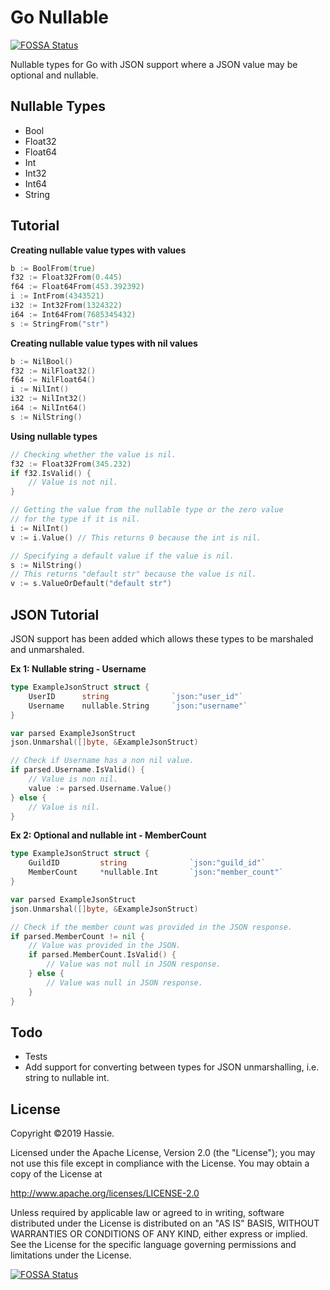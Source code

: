 # Go Nullable
[![FOSSA Status](https://app.fossa.io/api/projects/git%2Bgithub.com%2Fhassieswift621%2Fgo-nullable.svg?type=shield)](https://app.fossa.io/projects/git%2Bgithub.com%2Fhassieswift621%2Fgo-nullable?ref=badge_shield)

Nullable types for Go with JSON support where a JSON value may be optional and nullable.

## Nullable Types
- Bool
- Float32
- Float64
- Int
- Int32
- Int64
- String

## Tutorial
**Creating nullable value types with values**
```go
b := BoolFrom(true)
f32 := Float32From(0.445)
f64 := Float64From(453.392392)
i := IntFrom(4343521)
i32 := Int32From(1324322)
i64 := Int64From(7685345432)
s := StringFrom("str")
```

**Creating nullable value types with nil values**
```go
b := NilBool()
f32 := NilFloat32()
f64 := NilFloat64()
i := NilInt()
i32 := NilInt32()
i64 := NilInt64()
s := NilString()
```

**Using nullable types**
```go
// Checking whether the value is nil.
f32 := Float32From(345.232)
if f32.IsValid() {
	// Value is not nil.
}
```

```go
// Getting the value from the nullable type or the zero value
// for the type if it is nil.
i := NilInt()
v := i.Value() // This returns 0 because the int is nil.
```

```go
// Specifying a default value if the value is nil.
s := NilString()
// This returns "default str" because the value is nil.
v := s.ValueOrDefault("default str")
```

## JSON Tutorial
JSON support has been added which allows these types to be marshaled and unmarshaled.

**Ex 1: Nullable string - Username**
```go
type ExampleJsonStruct struct {
	UserID      string              `json:"user_id"`
	Username    nullable.String     `json:"username"`
}

var parsed ExampleJsonStruct
json.Unmarshal([]byte, &ExampleJsonStruct)

// Check if Username has a non nil value.
if parsed.Username.IsValid() {
	// Value is non nil.
	value := parsed.Username.Value()
} else {
	// Value is nil.
}
```

**Ex 2: Optional and nullable int - MemberCount**
```go
type ExampleJsonStruct struct {
	GuildID         string              `json:"guild_id"`
	MemberCount     *nullable.Int       `json:"member_count"`
}

var parsed ExampleJsonStruct
json.Unmarshal([]byte, &ExampleJsonStruct)

// Check if the member count was provided in the JSON response.
if parsed.MemberCount != nil {
	// Value was provided in the JSON.
	if parsed.MemberCount.IsValid() {
		// Value was not null in JSON response.
	} else {
		// Value was null in JSON response.
	}
}
```

## Todo
- Tests
- Add support for converting between types for JSON unmarshalling, i.e. string to nullable int.

## License
Copyright &copy;2019 Hassie.

Licensed under the Apache License, Version 2.0 (the "License");
you may not use this file except in compliance with the License.
You may obtain a copy of the License at

<http://www.apache.org/licenses/LICENSE-2.0>

Unless required by applicable law or agreed to in writing, software
distributed under the License is distributed on an "AS IS" BASIS,
WITHOUT WARRANTIES OR CONDITIONS OF ANY KIND, either express or implied.
See the License for the specific language governing permissions and
limitations under the License.


[![FOSSA Status](https://app.fossa.io/api/projects/git%2Bgithub.com%2Fhassieswift621%2Fgo-nullable.svg?type=large)](https://app.fossa.io/projects/git%2Bgithub.com%2Fhassieswift621%2Fgo-nullable?ref=badge_large)